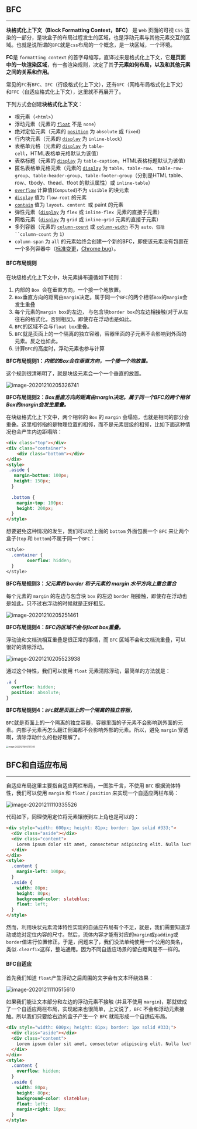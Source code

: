 ## BFC

-----

**块格式化上下文（Block Formatting Context，BFC）** 是 `Web` 页面的可视 `CSS` 渲染的一部分，是块盒子的布局过程发生的区域，也是浮动元素与其他元素交互的区域。也就是说所谓的`BFC`就是`css`布局的一个概念，是一块区域，一个环境。

**FC**是 `formatting context` 的首字母缩写，直译过来是格式化上下文，它**是页面中的一块渲染区域**，有一套渲染规则，决定了其**子元素如何布局，以及和其他元素之间的关系和作用。**

常见的`FC`有`BFC`、`IFC`（行级格式化上下文），还有`GFC`（网格布局格式化上下文）和`FFC`（自适应格式化上下文），这里就不再展开了。

下列方式会创建**块格式化上下文**：

+ 根元素（`<html>`）
+ 浮动元素（元素的 [`float`](https://developer.mozilla.org/zh-CN/docs/Web/CSS/float) 不是 `none`）
+ 绝对定位元素（元素的 [`position`](https://developer.mozilla.org/zh-CN/docs/Web/CSS/position) 为 `absolute` 或 `fixed`）
+ 行内块元素（元素的 [`display`](https://developer.mozilla.org/zh-CN/docs/Web/CSS/display) 为 `inline-block`）
+ 表格单元格（元素的 [`display`](https://developer.mozilla.org/zh-CN/docs/Web/CSS/display) 为 `table-cell`，HTML表格单元格默认为该值）
+ 表格标题（元素的 [`display`](https://developer.mozilla.org/zh-CN/docs/Web/CSS/display) 为 `table-caption`，HTML表格标题默认为该值）
+ 匿名表格单元格元素（元素的 [`display`](https://developer.mozilla.org/zh-CN/docs/Web/CSS/display) 为 `table`、`table-row`、 `table-row-group`、`table-header-group`、`table-footer-group`（分别是HTML table、row、tbody、thead、tfoot 的默认属性）或 `inline-table`）
+ [`overflow`](https://developer.mozilla.org/zh-CN/docs/Web/CSS/overflow) 计算值(`Computed`)不为 `visible` 的块元素
+ [`display`](https://developer.mozilla.org/zh-CN/docs/Web/CSS/display) 值为 `flow-root` 的元素
+ [`contain`](https://developer.mozilla.org/zh-CN/docs/Web/CSS/contain) 值为 `layout`、`content `或 paint 的元素
+ 弹性元素（[`display`](https://developer.mozilla.org/zh-CN/docs/Web/CSS/display) 为 `flex` 或 `inline-flex `元素的直接子元素）
+ 网格元素（[`display`](https://developer.mozilla.org/zh-CN/docs/Web/CSS/display) 为 `grid` 或 `inline-grid` 元素的直接子元素）
+ 多列容器（元素的 [`column-count`](https://developer.mozilla.org/zh-CN/docs/Web/CSS/column-count) 或 [`column-width`](https://developer.mozilla.org/zh-CN/docs/Web/CSS/column-width) 不为 `auto，包括 ``column-count` 为 `1`）
+ `column-span` 为 `all` 的元素始终会创建一个新的BFC，即使该元素没有包裹在一个多列容器中（[标准变更](https://github.com/w3c/csswg-drafts/commit/a8634b96900279916bd6c505fda88dda71d8ec51)，[Chrome bug](https://bugs.chromium.org/p/chromium/issues/detail?id=709362)）。

#### BFC布局规则

在块级格式化上下文中，块元素排布遵循如下规则：

1. 内部的 `Box `会在垂直方向，一个接一个地放置。
2. `Box`垂直方向的距离由`margin`决定。属于同一个`BFC`的两个相邻`Box`的`margin`会发生重叠
3. 每个元素的`margin box`的左边， 与包含块`border box`的左边相接触(对于从左往右的格式化，否则相反)。即使存在浮动也是如此。
4. `BFC`的区域不会与`float box`重叠。
5. `BFC`就是页面上的一个隔离的独立容器，容器里面的子元素不会影响到外面的元素。反之也如此。
6. 计算`BFC`的高度时，浮动元素也参与计算

**BFC布局规则1：*内部的Box会在垂直方向，一个接一个地放置。***

这个规则很清晰明了，就是块级元素会一个一个垂直的放置。

![image-20201210205326741](assets/image-20201210205326741.png)

**BFC布局规则2：*Box垂直方向的距离由margin决定。属于同一个BFC的两个相邻Box的margin会发生重叠。***

在块级格式化上下文中，两个相邻的 `Box` 的 `margin` 会塌陷，也就是相同的部分会重叠。这里相邻指的是物理位置的相邻，而不是元素层级的相邻，比如下面这种情况也会产生内边距塌陷：

```html
<div class="top"></div>
<div class="container">
    <div class="bottom"></div>
</div>
<style>
 .aside {
   margin-bottom: 100px;
   height: 150px;
  }
  
  .bottom {
    margin-top: 100px;
    height: 200px;
  }
</style>
```

想要避免这种情况的发生，我们可以给上面的 `bottom` 外面包裹一个 `BFC` 来让两个盒子(`top` 和 `bottom`)不属于同一个`BFC`：

```css
<style>  
  .container {
		overflow: hidden;
  }
</style>
```

**BFC布局规则3：*父元素的 border 和子元素的 margin 水平方向上重合重合***

每个元素的 `margin` 的左边与包含块 `box` 的左边 `border` 相接触，即使存在浮动也是如此，只不过右浮动的时候就是正好相反。

![image-20201210205251461](assets/image-20201210205251461.png)

**BFC布局规则4：*BFC的区域不会与float box重叠。***

浮动流和文档流相互重叠是很正常的事情，而 `BFC` 区域不会和文档流重叠，可以很好的清除浮动。

![image-20201210205523938](assets/image-20201210205523938.png)

通过这个特性，我们可以使用 `float` 元素清除浮动，最简单的方法就是：

```css
.a {
  overflow: hidden;
  position: absolute;
}
```

**BFC布局规则4：*`BFC`就是页面上的一个隔离的独立容器，***

`BFC`就是页面上的一个隔离的独立容器，容器里面的子元素不会影响到外面的元素。内部子元素再怎么翻江倒海都不会影响外部的元素。所以，避免 `margin` 穿透啊，清除浮动什么的也好理解了。

<img src="assets/image-20201211093757245.png" alt="image-20201211093757245" style="zoom:40%;" />

## BFC和自适应布局

------

自适应布局这里主要指自适应两栏布局，一图胜千言，不使用 `BFC` 根据流体特性，我们可以使用 `margin` 和 `float` / `position` 来实现一个自适应两栏布局：

![image-20201211110335526](assets/image-20201211110335526.png)

代码如下，同理使用定位将元素镶嵌到左上角也是可以的：

```html
<div style="width: 600px; height: 81px; border: 1px solid #333;">
  <div class="aside"></div>
  <div class="content">
    Lorem ipsum dolor sit amet, consectetur adipiscing elit. Nulla luctus aliquam dolor, eu lacinia lorem placerat vulputate. Duis felis orci, pulvinar id metus ut.
  </div>
</div>
<style>
  .content {
    margin-left: 100px;
  }
  .aside {
    width: 80px;
    height: 80px;
    background-color: slateblue;
    float: left;
  }
</style>
```

然而，利用块状元素流体特性实现的自适应布局有个不足，就是，我们需要知道浮动或绝对定位内容的尺寸。然后，流体内容才能有对应的`margin`或`padding`或`border`值进行位置修正。于是，问题来了，我们没法单纯使用一个公用的类名，类似`.clearfix`这样，整站通用。因为不同自适应场景的留白距离是不一样的。

#### BFC自适应

首先我们知道 `float`产生浮动之后周围的文字会有文本环绕效果：

![image-20201211110515610](assets/image-20201211110515610.png)

如果我们能让文本部分和左边的浮动元素不接触 (并且不使用 `margin`)，那就做成了一个自适应两栏布局，实现起来也很简单，上文说了，`BFC` 不会和浮动元素接触。所以我们只要给右边的盒子产生一个 `BFC` 就能形成一个自适应布局。

```html
<div style="width: 600px; height: 81px; border: 1px solid #333;">
  <div class="aside"></div>
  <div class="content">
    Lorem ipsum dolor sit amet, consectetur adipiscing elit. Nulla luctus aliquam dolor, eu lacinia lorem placerat vulputate. Duis felis orci, pulvinar id metus ut.
  </div>
</div>
<style>
  .content {
    overflow: hidden;
  }
  .aside {
    width: 80px;
    height: 80px;
    background-color: slateblue;
    float: left;
    margin-right: 10px;
  }
</style>
```


